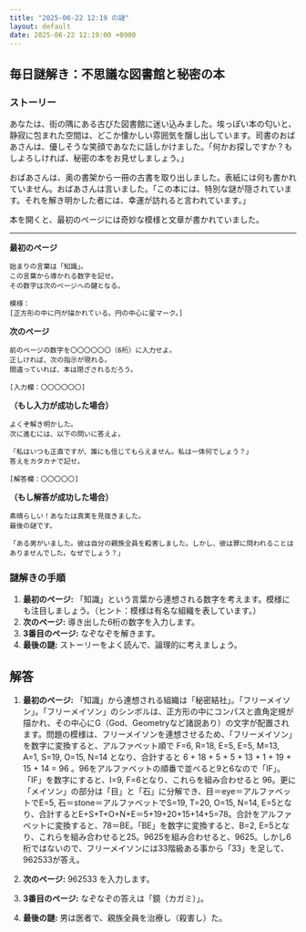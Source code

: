 ```yaml
---
title: "2025-06-22 12:19 の謎"
layout: default
date: 2025-06-22 12:19:00 +0900
---
```

## 毎日謎解き：不思議な図書館と秘密の本

### ストーリー

あなたは、街の隅にある古びた図書館に迷い込みました。埃っぽい本の匂いと、静寂に包まれた空間は、どこか懐かしい雰囲気を醸し出しています。司書のおばあさんは、優しそうな笑顔であなたに話しかけました。「何かお探しですか？もしよろしければ、秘密の本をお見せしましょう。」

おばあさんは、奥の書架から一冊の古書を取り出しました。表紙には何も書かれていません。おばあさんは言いました。「この本には、特別な謎が隠されています。それを解き明かした者には、幸運が訪れると言われています。」

本を開くと、最初のページには奇妙な模様と文章が書かれていました。

---

**最初のページ**

```
始まりの言葉は「知識」。
この言葉から導かれる数字を記せ。
その数字は次のページへの鍵となる。

模様：
[正方形の中に円が描かれている。円の中心に星マーク。]
```

**次のページ**

```
前のページの数字を〇〇〇〇〇〇（6桁）に入力せよ。
正しければ、次の指示が現れる。
間違っていれば、本は閉ざされるだろう。

[入力欄：〇〇〇〇〇〇]
```

**（もし入力が成功した場合）**

```
よくぞ解き明かした。
次に進むには、以下の問いに答えよ。

「私はいつも正直ですが、誰にも信じてもらえません。私は一体何でしょう？」
答えをカタカナで記せ。

[解答欄：〇〇〇〇〇]
```

**（もし解答が成功した場合）**

```
素晴らしい！あなたは真実を見抜きました。
最後の謎です。

「ある男がいました。彼は自分の親族全員を殺害しました。しかし、彼は罪に問われることはありませんでした。なぜでしょう？」
```

### 謎解きの手順

1.  **最初のページ:** 「知識」という言葉から連想される数字を考えます。模様にも注目しましょう。（ヒント：模様は有名な組織を表しています。）
2.  **次のページ:** 導き出した6桁の数字を入力します。
3.  **3番目のページ:** なぞなぞを解きます。
4.  **最後の謎:** ストーリーをよく読んで、論理的に考えましょう。

## 解答

1.  **最初のページ:** 「知識」から連想される組織は「秘密結社」。「フリーメイソン」。「フリーメイソン」のシンボルは、正方形の中にコンパスと直角定規が描かれ、その中心にG（God、Geometryなど諸説あり）の文字が配置されます。問題の模様は、フリーメイソンを連想させるため、「フリーメイソン」を数字に変換すると、アルファベット順で F=6, R=18, E=5, E=5, M=13, A=1, S=19, O=15, N=14 となり、合計すると 6 + 18 + 5 + 5 + 13 + 1 + 19 + 15 + 14 = 96 。96をアルファベットの順番で並べると9と6なので「IF」。「IF」を数字にすると、I=9, F=6となり、これらを組み合わせると 96。更に「メイソン」の部分は「目」と「石」に分解でき、目＝eye＝アルファベットでE=5, 石＝stone＝アルファベットでS=19, T=20, O=15, N=14, E=5となり、合計するとE+S+T+O+N+E＝5+19+20+15+14+5=78。合計をアルファベットに変換すると、78＝BE。「BE」を数字に変換すると、B=2, E=5となり、これらを組み合わせると25。9625を組み合わせると、9625。しかし6桁ではないので、フリーメイソンには33階級ある事から「33」を足して、962533が答え。

2.  **次のページ:** 962533 を入力します。

3.  **3番目のページ:** なぞなぞの答えは「鏡（カガミ）」。

4.  **最後の謎:** 男は医者で、親族全員を治療し（殺害し）た。
